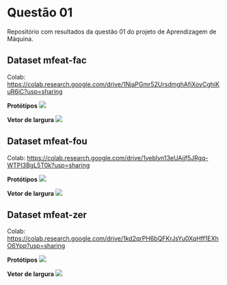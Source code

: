 # Questão 01
Repositório com resultados da questão 01 do projeto de Aprendizagem de Máquina.

## Dataset mfeat-fac
Colab: https://colab.research.google.com/drive/1NjaPGmr52UrsdmghAfiXoyCghiKuR6iC?usp=sharing

**Protótipos**
<img src="figures/g fac.png">

**Vetor de largura**
<img src="figures/s fac.png">

## Dataset mfeat-fou
Colab: https://colab.research.google.com/drive/1yebIyn13eUAjjf5JRgq-WTPI3BgL5T0k?usp=sharing

**Protótipos**
<img src="figures/s g.png">

**Vetor de largura**
<img src="figures/s fou.png">

## Dataset mfeat-zer
Colab: https://colab.research.google.com/drive/1kd2qrPH6bQFKrJsYu0XqHff1EXhO6Ypp?usp=sharing

**Protótipos**
<img src="figures/g zer.png">

**Vetor de largura**
<img src="figures/s zer.png">
